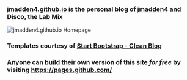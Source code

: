 ### [jmadden4.github.io](https://jmadden4.github.io]) is the personal blog of [jmadden4](https://github.com/jmadden4) and Disco, the Lab Mix

![jmadden4.github.io Homepage](https://github.com/jmadden4/jmadden4.github.io/blob/master/img/home-screenshot.png "jmadden4.github.io Home")

### Templates courtesy of [Start Bootstrap - Clean Blog](https://startbootstrap.com/template-overviews/clean-blog/)


### Anyone can build their own version of this site *for free* by visiting https://pages.github.com/
